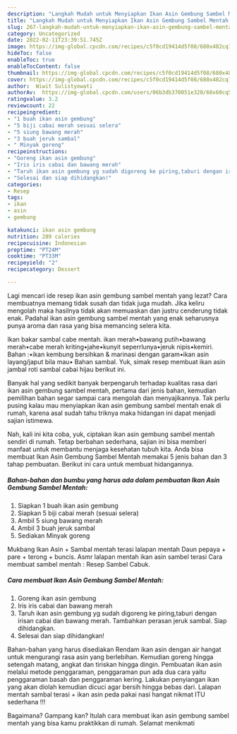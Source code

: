 ```yaml
---
description: "Langkah Mudah untuk Menyiapkan Ikan Asin Gembung Sambel Mentah, Bisa Manjain Lidah"
title: "Langkah Mudah untuk Menyiapkan Ikan Asin Gembung Sambel Mentah, Bisa Manjain Lidah"
slug: 267-langkah-mudah-untuk-menyiapkan-ikan-asin-gembung-sambel-mentah-bisa-manjain-lidah
category: Uncategorized
date: 2022-02-11T23:39:51.745Z
image: https://img-global.cpcdn.com/recipes/c5f0cd19414d5f08/680x482cq70/ikan-asin-gembung-sambel-mentah-foto-resep-utama.jpg
hideToc: false
enableToc: true
enableTocContent: false
thumbnail: https://img-global.cpcdn.com/recipes/c5f0cd19414d5f08/680x482cq70/ikan-asin-gembung-sambel-mentah-foto-resep-utama.jpg
cover: https://img-global.cpcdn.com/recipes/c5f0cd19414d5f08/680x482cq70/ikan-asin-gembung-sambel-mentah-foto-resep-utama.jpg
author:  Wiwit Sulistyowati
authorAv:  https://img-global.cpcdn.com/users/06b3db370051e320/60x60cq50/avatar.jpg
ratingvalue: 3.2
reviewcount: 22
recipeingredient:
- "1 buah ikan asin gembung"
- "5 biji cabai merah sesuai selera"
- "5 siung bawang merah"
- "3 buah jeruk sambal"
- " Minyak goreng"
recipeinstructions:
- "Goreng ikan asin gembung"
- "Iris iris cabai dan bawang merah"
- "Taruh ikan asin gembung yg sudah digoreng ke piring,taburi dengan irisan cabai dan bawang merah. Tambahkan perasan jeruk sambal. Siap dihidangkan."
- "Selesai dan siap dihidangkan!"
categories:
- Resep
tags:
- ikan
- asin
- gembung

katakunci: ikan asin gembung 
nutrition: 289 calories
recipecuisine: Indonesian
preptime: "PT24M"
cooktime: "PT33M"
recipeyield: "2"
recipecategory: Dessert

---
```



Lagi mencari ide resep ikan asin gembung sambel mentah yang lezat? Cara membuatnya memang tidak susah dan tidak juga mudah. Jika keliru mengolah maka hasilnya tidak akan memuaskan dan justru cenderung tidak enak. Padahal ikan asin gembung sambel mentah yang enak seharusnya punya aroma dan rasa yang bisa memancing selera kita.


Ikan bakar sambal cabe mentah. ikan merah•bawang putih•bawang merah•cabe merah kriting•jahe•kunyit seperrlunya•jeruk nipis•kemiri. Bahan :•ikan kembung bersihkan &amp; marinasi dengan garam•ikan asin layang/japut bila mau• Bahan sambal. Yuk, simak resep membuat ikan asin jambal roti sambal cabai hijau berikut ini.

Banyak hal yang sedikit banyak berpengaruh terhadap kualitas rasa dari ikan asin gembung sambel mentah, pertama dari jenis bahan, kemudian pemilihan bahan segar sampai cara mengolah dan menyajikannya. Tak perlu pusing kalau mau menyiapkan ikan asin gembung sambel mentah enak di rumah, karena asal sudah tahu triknya maka hidangan ini dapat menjadi sajian istimewa.


Nah, kali ini kita coba, yuk, ciptakan ikan asin gembung sambel mentah sendiri di rumah. Tetap berbahan sederhana, sajian ini bisa memberi manfaat untuk membantu menjaga kesehatan tubuh kita. Anda bisa membuat Ikan Asin Gembung Sambel Mentah memakai 5 jenis bahan dan 3 tahap pembuatan. Berikut ini cara untuk membuat hidangannya.

<!--inarticleads1-->

##### Bahan-bahan dan bumbu yang harus ada dalam pembuatan Ikan Asin Gembung Sambel Mentah:

1. Siapkan 1 buah ikan asin gembung
1. Siapkan 5 biji cabai merah (sesuai selera)
1. Ambil 5 siung bawang merah
1. Ambil 3 buah jeruk sambal
1. Sediakan  Minyak goreng


Mukbang Ikan Asin + Sambal mentah terasi lalapan mentah Daun pepaya + pare + terong + buncis. Asmr lalapan mentah ikan asin sambel terasi Cara membuat sambel mentah : Resep Sambel Cabuk. 

<!--inarticleads2-->

##### Cara membuat Ikan Asin Gembung Sambel Mentah:

1. Goreng ikan asin gembung
1. Iris iris cabai dan bawang merah
1. Taruh ikan asin gembung yg sudah digoreng ke piring,taburi dengan irisan cabai dan bawang merah. Tambahkan perasan jeruk sambal. Siap dihidangkan.
1. Selesai dan siap dihidangkan!

Bahan-bahan yang harus disediakan Rendam ikan asin dengan air hangat untuk mengurangi rasa asin yang berlebihan. Kemudian goreng hingga setengah matang, angkat dan tiriskan hingga dingin. Pembuatan ikan asin melalui metode penggaraman, penggaraman pun ada dua cara yaitu penggaraman basah dan penggaraman kering. Lakukan penyiangan ikan yang akan diolah kemudian dicuci agar bersih hingga bebas dari. Lalapan mentah sambal terasi + ikan asin peda pakai nasi hangat nikmat ITU sederhana !!! 

Bagaimana? Gampang kan? Itulah cara membuat ikan asin gembung sambel mentah yang bisa kamu praktikkan di rumah. Selamat menikmati
